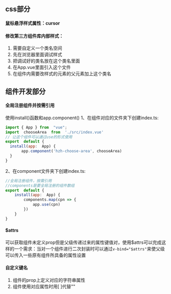 ## css部分
#### 鼠标悬浮样式属性：cursor
#### 修改第三方组件库内部样式：

 1. 需要自定义一个类名空间
 2. 先在浏览器里面调试样式
 3. 把调试好的类名放在这个类名里面
 4. 在App.vue里面引入这个文件
 5. 在组件内需要改样式的元素的父元素加上这个类名
 ## 组件开发部分
 #### 全局注册组件并按需引用
 使用install()函数和app.component()
 1、在组件对应的文件夹下创建index.ts:
 ````js
 import { App } from  "vue";
import  chooseArea  from  './src/index.vue'
// 让这个组件可以通过use的形式使用
export  default {
   install(app:  App) {
		app.component('hzh-choose-area', chooseArea)
   }
}
 ````
2、在component文件夹下创建index.ts:
````js
//全局注册组件，按需引用
//components是要全局注册的组件数组
export  default {
	install(app:  App) {
		components.map(cpn => {
			app.use(cpn)
		})
	}
}
````
#### $attrs
可以获取组件未定义prop但是父级传递过来的属性键值对，使用\$attrs可以完成这样的一个需求：当对一个组件进行二次封装时可以通过`v-bind="$attrs"`来使父级可以传入一些原有组件所具备的属性设置
#### 自定义键名
 1. 组件的prop上定义对应的字符串属性
 2. 组件使用对应属性时用[ ]代替"" 

<!--stackedit_data:
eyJoaXN0b3J5IjpbMTI3NTI3NjU5NSwyNjQ2MjA5ODJdfQ==
-->